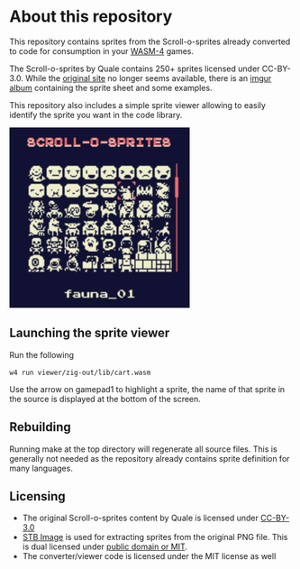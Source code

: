 # About this repository

This repository contains sprites from the Scroll-o-sprites already converted to code for consumption in your [WASM-4](https://wasm4.org) games.

The Scroll-o-sprites by Quale contains 250+ sprites licensed under CC-BY-3.0. While the [original site](https://quale-art.blogspot.com) no longer seems available, there is an [imgur album](https://imgur.com/a/uHx4k) containing the sprite sheet and some examples.

This repository also includes a simple sprite viewer allowing to easily identify the sprite you want in the code library.


<img src="img/scroll_o_sprite_viewer.png" width=320 />


## Launching the sprite viewer

Run the following

```shell
w4 run viewer/zig-out/lib/cart.wasm
```

Use the arrow on gamepad1 to highlight a sprite, the name of that sprite in the source is displayed at the bottom of the screen.

## Rebuilding

Running make at the top directory will regenerate all source files.
This is generally not needed as the repository already contains sprite definition for many languages.

## Licensing

- The original Scroll-o-sprites content by Quale is licensed under [CC-BY-3.0](https://creativecommons.org/licenses/by/3.0/)
- [STB Image](https://github.com/nothings/stb) is used for extracting sprites from the original PNG file. This is dual licensed under [public domain or MIT](https://github.com/nothings/stb/blob/master/LICENSE).
- The converter/viewer code is licensed under the MIT license as well
